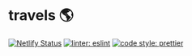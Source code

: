 # travels 🌎

[![Netlify Status](https://api.netlify.com/api/v1/badges/c8af11a3-a698-4638-9ae0-65fd51709c5a/deploy-status)](https://app.netlify.com/sites/super-kangaroo-0e56fc/deploys)
[![linter: eslint](https://img.shields.io/badge/linter-eslint-blue.svg?style=flat-square)](https://github.com/eslint/eslint)
[![code style: prettier](https://img.shields.io/badge/code_style-prettier-ff69b4.svg?style=flat-square)](https://github.com/prettier/prettier)
